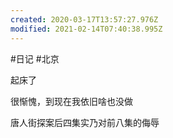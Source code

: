 ```yaml
---
created: 2020-03-17T13:57:27.976Z
modified: 2021-02-14T07:40:38.995Z
---
```

#日记 #北京

<!-- @timer "date":"Tue Jan 21 2020 09:09:43 GMT+0800 (CST)" -->

起床了

<!-- @timer "date":"Tue Jan 21 2020 15:05:38 GMT+0800 (CST)","duration":"about 6 hours" -->

很惭愧，到现在我依旧啥也没做

<!-- @timer "date":"Tue Jan 21 2020 21:51:02 GMT+0800 (CST)","duration":"about 7 hours" -->

唐人街探案后四集实乃对前八集的侮辱
